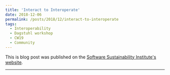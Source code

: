 ```yaml
---
title: 'Interact to Interoperate'
date: 2018-12-06
permalink: /posts/2018/12/interact-to-interoperate
tags:
  - Interoperability
  - Dagstuhl workshop
  - CW19
  - Community
---
```


This is blog post was published on the <a href="https://software.ac.uk/blog/2018-12-06-interact-interoperate">Software Sustainability Institute's website</a>. 

---



